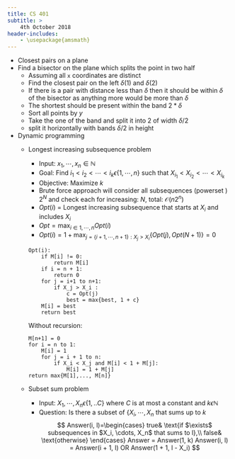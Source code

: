 ```yaml
---
title: CS 401
subtitle: >
    4th October 2018
header-includes:
    - \usepackage{amsmath}
---
```


* Closest pairs on a plane
* Find a bisector on the plane which splits the point in two half
    * Assuming all `x` coordinates are distinct
    * Find the closest pair on the left $\delta(1)$ and $\delta(2)$
    * If there is a pair with distance less than $\delta$ then it should be within $\delta$ of the bisector as anything more would be more than $\delta$
    * The shortest should be present within the band $2 * \delta$
    * Sort all points by $y$
    * Take the one of the band and split it into 2 of width $\delta / 2$
    * split it horizontally with bands $\delta / 2$ in height
* Dynamic programming
    * Longest increasing subsequence problem
        * Input: $x_1, \cdots, x_n \in \mathbb{N}$
        * Goal: Find $i_1 < i_2 < \cdots < i_k \epsilon \{1, \cdots, n\}$ such that $X_i_1 < X_i_2 < \cdots < X_i_k$
        * Objective: Maximize $k$
        * Brute force approach will consider all subsequences (powerset ) $2^N$ and check each for increasing: $N$, total: $\mathcal{O}(n2^n)$
        * $Opt(i)$ = Longest increasing subsequence that starts at $X_i$ and includes $X_i$
        * $Opt = \max_{i \in {1,\cdots,n}} Opt(i)$
        * $Opt(i) = 1 + \max_{j=\{i+1, \cdots, n+1\}: X_j > X_i} \{Opt(j), Opt(N + 1)\} = 0$
        ```
        Opt(i):
            if M[i] != 0:
                return M[i]
            if i = n + 1:
                return 0
            for j = i+1 to n+1:
                if X_j > X_i :
                    c = Opt(j)
                    best = max{best, 1 + c}
            M[i] = best
            return best
        ```
        
        Without recursion:
        
        ```
        M[n+1] = 0
        for i = n to 1:
            M[i] = 1
            for j = i + 1 to n:
                if X_i < X_j and M[i] < 1 + M[j]:
                    M[i] = 1 + M[j]
        return max{M[1],..., M[n]}
        ```
    * Subset sum problem
        * Input: $X_1, \cdots, X_n \epsilon \{1,..C\}$ where $C$ is at most a constant and $k \epsilon \mathbb{N}$
        * Question: Is there a subset of $\{X_i, \cdots, X_n$ that sums up to $k$
        $$
        Answer(i, l)=\begin{cases}
            true& \text{if $\exists$ subsequences in $X_i, \cdots, X_n$ that sums to l},\\
            false& \text{otherwise}
        \end{cases}
        Answer = Answer(1, k)
        Answer(i, l) = Answer(i + 1, l) OR Answer(1 + 1, l - X_i)
        $$
